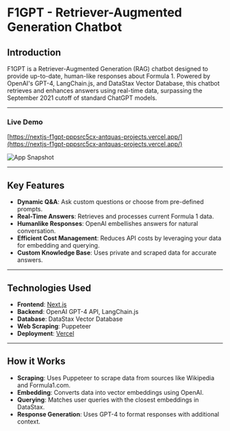 # F1GPT - Retriever-Augmented Generation Chatbot

## **Introduction**
F1GPT is a Retriever-Augmented Generation (RAG) chatbot designed to provide up-to-date, human-like responses about Formula 1. Powered by OpenAI's GPT-4, LangChain.js, and DataStax Vector Database, this chatbot retrieves and enhances answers using real-time data, surpassing the September 2021 cutoff of standard ChatGPT models.

---

### **Live Demo**  
[https://nextjs-f1gpt-pppsrc5cx-antquas-projects.vercel.app/](https://nextjs-f1gpt-pppsrc5cx-antquas-projects.vercel.app/)

![App Snapshot](https://drive.google.com/file/d/1ygjD600DuiD2DA9g8-sAuL43DmIYDVU0/view?usp=sharing)

---

## **Key Features**
- **Dynamic Q&A**: Ask custom questions or choose from pre-defined prompts.
- **Real-Time Answers**: Retrieves and processes current Formula 1 data.
- **Humanlike Responses**: OpenAI embellishes answers for natural conversation.
- **Efficient Cost Management**: Reduces API costs by leveraging your data for embedding and querying.
- **Custom Knowledge Base**: Uses private and scraped data for accurate answers.

---

## **Technologies Used**
- **Frontend**: [Next.js](https://nextjs.org/)
- **Backend**: OpenAI GPT-4 API, LangChain.js
- **Database**: DataStax Vector Database
- **Web Scraping**: Puppeteer
- **Deployment**: [Vercel](https://vercel.com/)

---

## **How it Works**
- **Scraping**: Uses Puppeteer to scrape data from sources like Wikipedia and Formula1.com.
- **Embedding**: Converts data into vector embeddings using OpenAI.
- **Querying**: Matches user queries with the closest embeddings in DataStax.
- **Response Generation**: Uses GPT-4 to format responses with additional context.


